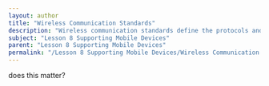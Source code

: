 ```yaml
---
layout: author
title: "Wireless Communication Standards"
description: "Wireless communication standards define the protocols and guidelines that govern the transmission of data over wireless networks. These include various technologies such as Wi-Fi, Bluetooth, and cellular networks (2G, 3G, 4G, and 5G). Understanding these standards is crucial for supporting mobile devices, as they dictate the capabilities, speed, and security of wireless connectivity. Additionally, knowledge of these standards helps in troubleshooting connectivity issues and choosing the right technology for specific mobile applications and environments."
subject: "Lesson 8 Supporting Mobile Devices"
parent: "Lesson 8 Supporting Mobile Devices"
permalink: "/Lesson 8 Supporting Mobile Devices/Wireless Communication Standards/"
---
```


does this matter?
